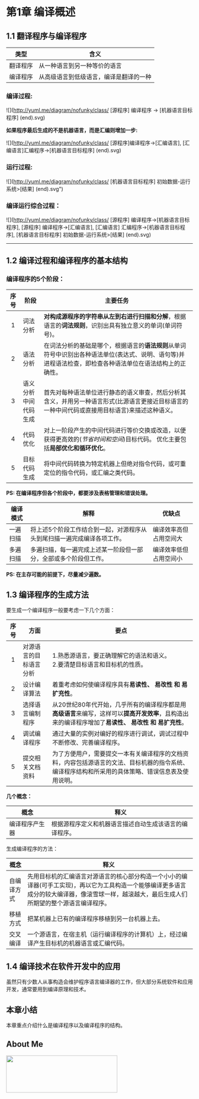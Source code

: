 # 第1章 编译概述

## 1.1 翻译程序与编译程序

类型     | 含义
---------|---------
翻译程序 | 从一种语言到另一种等价的语言
编译程序 | 从高级语言到低级语言，编译是翻译的一种


###  编译过程:

![](http://yuml.me/diagram/nofunky/class/
[源程序] 编译程序 -> [机器语言目标程序] 
(end).svg)


**如果程序最后生成的不是机器语言，而是汇编则增加一步:**


 ![](http://yuml.me/diagram/nofunky/class/
 [源程序]编译程序->[汇编语言],
 [汇编语言]汇编程序->[机器语言目标程序] 
 (end).svg)

### 运行过程:

 ![](http://yuml.me/diagram/nofunky/class/
 [机器语言目标程序] 初始数据-运行系统>[结果] 
 (end).svg")

### 编译运行综合过程：

 ![](http://yuml.me/diagram/nofunky/class/
 [源程序] 编译程序->[机器语言目标程序],
 [源程序] 编译程序->[汇编语言],
 [汇编语言] 汇编程序->[机器语言目标程序],
 [机器语言目标程序] 初始数据-运行系统>[结果]
 (end).svg)

*****

## 1.2 编译过程和编译程序的基本结构

### 编译程序的5个阶段：

序号 |     阶段     | 主要任务
:---:|--------------|--------------
  1  | 词法分析     | **对构成源程序的字符串从左到右进行扫描和分解**，根据语言的**词法规则**，识别出具有独立意义的单词(单词符号)。
  2  | 语法分析     | 在词法分析的基础是哪个，根据语言的**语法规则**从单词符号中识别出各种语法单位(表达式、说明、语句等)并进程语法检查，即检查各种语法单位在语法结构上的正确性。
  3  | 语义分析<br/>中间代码生成 | 首先对每种语法单位进行静态的语义审查，然后分析其含义，并用另一种语言形式(比源语言更接近目标语言的一种中间代码或直接用目标语言)来描述这种语义。
  4  | 代码优化     | 对上一阶段产生的中间代码进行等价交换或改造，以便获得更高效的(*节省时间和空间*)目标代码。 优化主要包括**局部优化和循环优化**。
  5  | 目标代码生成 | 将中间代码转换为特定机器上但绝对指令代码，或可重定位的指令代码，或汇编之类代码。

**PS: 在编译程序但各个阶段中，都要涉及表格管理和错误处理。**

编译模式 | 解释 | 优缺点
---------|------| -------
一遍扫描 | 将上述5个阶段工作结合到一起，对源程序从头到尾扫描一遍完成编译各项工作。 | 编译效率高但占用空间大
多遍扫描 | 多遍扫描，每一遍完成上述某一阶段但一部分，全部或多个阶段但工作。        | 编译效率低但占用空间小

**PS: 在主存可能的前提下，尽量减少遍数。**


## 1.3 编译程序的生成方法

要生成一个编译程序一般要考虑一下几个方面：

序号 |          方面          | 要点
:---:|------------------------|--------------
  1  | 对源语言的目标语言分析 | 1.熟悉源语言，要正确理解它的语法和语义。<br/> 2.要清楚目标语言和目标机的性质。
  2  | 设计编译算法           | 着重考虑如何使编译程序具有**易读性、 易改性 和 易扩充性**。
  3  | 选择语言编制程序       | 从20世纪80年代开始，几乎所有的编译程序都是用**高级语言**来编写，这样可以**提高开发效率**，且构造出来的编译程序增加了**易读性、 易改性 和 易扩充性**。
  4  | 调试编译程序           | 通过大量的实例对编好的程序进行调试，调试过程中不断修改、完善编译程序。
  5  | 提交相关文档资料       | 为了方便用户，需要提交一本有关编译程序的文档资料，内容包括源语言的文法、目标机器的指令系统、编译程序结构和所采用的具体策略、错误信息表及使用说明。

**几个概念：**

概念 | 释义
-----|-----------
编译程序产生器 | 根据源程序定义和机器语言描述自动生成该语言的编译程序。

生成编译程序的方法：

概念 | 释义
-----|-----------
自编译方式 | 先用目标机的汇编语言对源语言的核心部分构造一个小小的编译器(可手工实现)，再以它为工具构造一个能够编译更多语言成分的较大编译器，像滚雪球一样，越滚越大，最后生成人们所期望的整个源语言编译程序。
移植方式   | 把某机器上已有的编译程序移植到另一台机器上去。
交叉编译   | 一个源语言，在宿主机（运行编译程序的计算机）上，经过编译产生目标机的机器语言或汇编代码。

## 1.4 编译技术在软件开发中的应用

虽然只有少数人从事构造会维护程序语言编译器的工作，但大部分系统软件和应用开发，通常要用到编译原理和技术。

## 本章小结

本章重点介绍什么是编译程序以及编译程序的结构。


## About Me

<a href="https://github.com/GcsSloop/SloopBlog/blob/master/FINDME.md" target="_blank"> <img src="http://ww4.sinaimg.cn/large/005Xtdi2gw1f1qn89ihu3j315o0dwwjc.jpg" width=300 height=100 /> </a>

<br/><br/><br/><br/><br/><br/><br/><br/>




